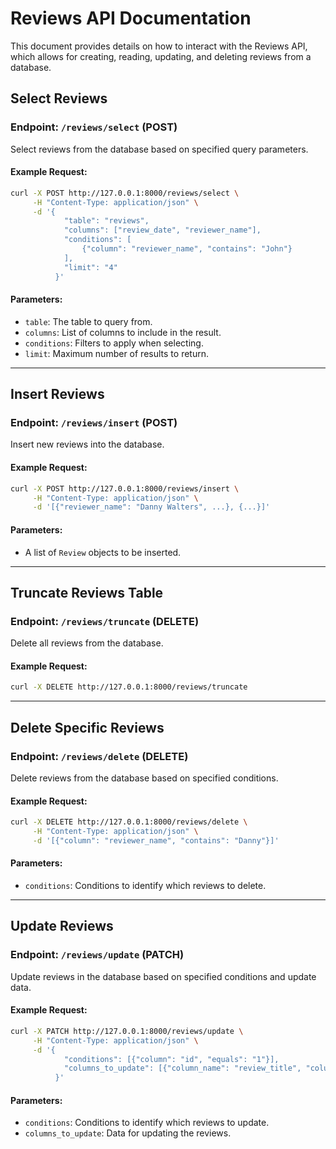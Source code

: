 
# Reviews API Documentation

This document provides details on how to interact with the Reviews API, which allows for creating, reading, updating, and deleting reviews from a database.

## Select Reviews

### Endpoint: `/reviews/select` (POST)

Select reviews from the database based on specified query parameters.

#### Example Request:

```bash
curl -X POST http://127.0.0.1:8000/reviews/select \
     -H "Content-Type: application/json" \
     -d '{
            "table": "reviews",
            "columns": ["review_date", "reviewer_name"],
            "conditions": [
                {"column": "reviewer_name", "contains": "John"}
            ],
            "limit": "4"
          }'
```

#### Parameters:

- `table`: The table to query from.
- `columns`: List of columns to include in the result.
- `conditions`: Filters to apply when selecting.
- `limit`: Maximum number of results to return.

---

## Insert Reviews

### Endpoint: `/reviews/insert` (POST)

Insert new reviews into the database.

#### Example Request:

```bash
curl -X POST http://127.0.0.1:8000/reviews/insert \
     -H "Content-Type: application/json" \
     -d '[{"reviewer_name": "Danny Walters", ...}, {...}]'
```

#### Parameters:

- A list of `Review` objects to be inserted.

---

## Truncate Reviews Table

### Endpoint: `/reviews/truncate` (DELETE)

Delete all reviews from the database.

#### Example Request:

```bash
curl -X DELETE http://127.0.0.1:8000/reviews/truncate
```

---

## Delete Specific Reviews

### Endpoint: `/reviews/delete` (DELETE)

Delete reviews from the database based on specified conditions.

#### Example Request:

```bash
curl -X DELETE http://127.0.0.1:8000/reviews/delete \
     -H "Content-Type: application/json" \
     -d '[{"column": "reviewer_name", "contains": "Danny"}]'
```

#### Parameters:

- `conditions`: Conditions to identify which reviews to delete.

---

## Update Reviews

### Endpoint: `/reviews/update` (PATCH)

Update reviews in the database based on specified conditions and update data.

#### Example Request:

```bash
curl -X PATCH http://127.0.0.1:8000/reviews/update \
     -H "Content-Type: application/json" \
     -d '{
            "conditions": [{"column": "id", "equals": "1"}],
            "columns_to_update": [{"column_name": "review_title", "column_value": "Updated Title"}]
          }'
```

#### Parameters:

- `conditions`: Conditions to identify which reviews to update.
- `columns_to_update`: Data for updating the reviews.

